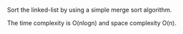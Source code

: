 Sort the linked-list by using a simple merge sort algorithm.

The time complexity is O(nlogn) and space complexity O(n).
